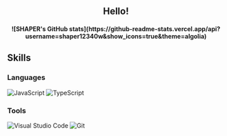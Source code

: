 <h2 align="center"> Hello! </h2>

<h4 align="center">
  ![SHAPER's GitHub stats](https://github-readme-stats.vercel.app/api?username=shaper12340w&show_icons=true&theme=algolia)
</h4>

## Skills

### Languages

![JavaScript](https://img.shields.io/badge/-javascript-c2ad07?style=for-the-badge&logo=javascript&logoColor=fff)
![TypeScript](https://img.shields.io/badge/-typescript-007acc?style=for-the-badge&logo=typescript&logoColor=fff)

### Tools

![Visual&nbsp;Studio&nbsp;Code](https://img.shields.io/badge/-Visual&nbsp;Studio&nbsp;Code-007ACC?style=for-the-badge&logo=Visual-Studio-Code&logoColor=fff)
![Git](https://img.shields.io/badge/-Git-F05032?style=for-the-badge&logo=Git&logoColor=fff)
